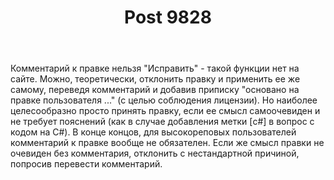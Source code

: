 ﻿---
title: "Post 9828"
se.owner.user_id: 240512
se.owner.display_name: "MSDN.WhiteKnight"
se.owner.link: "https://ru.meta.stackoverflow.com/users/240512/msdn-whiteknight"
se.link: "https://ru.meta.stackoverflow.com/a/9828"
se.post_id: 9828
se.post_type: answer
se.score: 4
---
<p>Комментарий к правке нельзя "Исправить" - такой функции нет на сайте. Можно, теоретически, отклонить правку и применить ее же самому, переведя комментарий и добавив приписку "основано на правке пользователя ..." (с целью соблюдения лицензии). Но наиболее целесообразно просто принять правку, если ее смысл самоочевиден и не требует пояснений (как в случае добавления метки [c#] в вопрос с кодом на C#). В конце концов, для высокореповых пользователей комментарий к правке вообще не обязателен. Если же смысл правки не очевиден без комментария, отклонить с нестандартной причиной, попросив перевести комментарий.</p>
